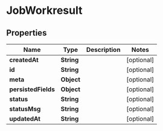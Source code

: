 # JobWorkresult

## Properties
Name | Type | Description | Notes
------------ | ------------- | ------------- | -------------
**createdAt** | **String** |  |  [optional]
**id** | **String** |  |  [optional]
**meta** | **Object** |  |  [optional]
**persistedFields** | **Object** |  |  [optional]
**status** | **String** |  |  [optional]
**statusMsg** | **String** |  |  [optional]
**updatedAt** | **String** |  |  [optional]
